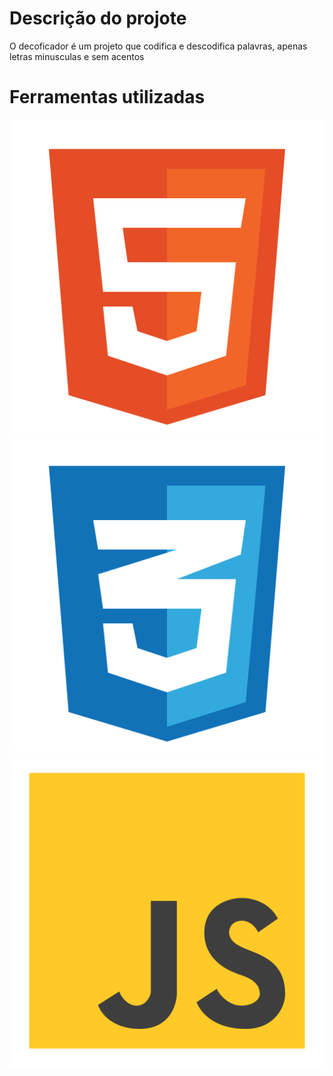 <h1 align: center;>Descrição do projote</h1>

<p>O decoficador é um projeto que codifica e descodifica palavras, apenas letras minusculas e sem acentos</p>

<h1>Ferramentas utilizadas</h1>

<img src="./assents/HTML.svg" alt="logo do HTML">
<img src="./assents/CSS.svg" alt="Logo do CSS">
<img src="./assents/JS.svg" alt="Logo do javascript">
